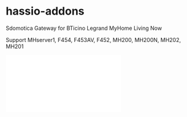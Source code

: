 # hassio-addons
Sdomotica Gateway for BTicino Legrand MyHome Living Now

 Support MHserver1, F454, F453AV, F452, MH200, MH200N, MH202, MH201
 
 
 ![](manual/Hassio_Sdomotica_manual.pdf)
